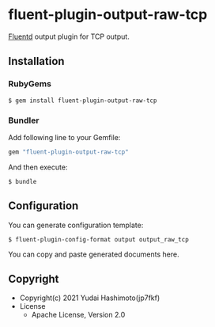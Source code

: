 # fluent-plugin-output-raw-tcp

[Fluentd](https://fluentd.org/) output plugin for TCP output.

## Installation

### RubyGems

```
$ gem install fluent-plugin-output-raw-tcp
```

### Bundler

Add following line to your Gemfile:

```ruby
gem "fluent-plugin-output-raw-tcp"
```

And then execute:

```
$ bundle
```

## Configuration

You can generate configuration template:

```
$ fluent-plugin-config-format output output_raw_tcp
```

You can copy and paste generated documents here.

## Copyright

* Copyright(c) 2021 Yudai Hashimoto(jp7fkf)
* License
  * Apache License, Version 2.0
